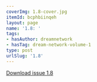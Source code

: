 ```yaml
---
coverImg: 1.8-cover.jpg
itemId: bcphbiinqeh
layout: page
name: '1.8: '
tags:
- hasAuthor: dreamnetwork
- hasTag: dream-network-volume-1
type: post
urlSlug: '1.8'
---
```

<a href="../files/pdfs/Volume_1/1.8_Dream_Network_Bulletin_Vol.1_No.8.pdf" download="">Download issue 1.8</a>